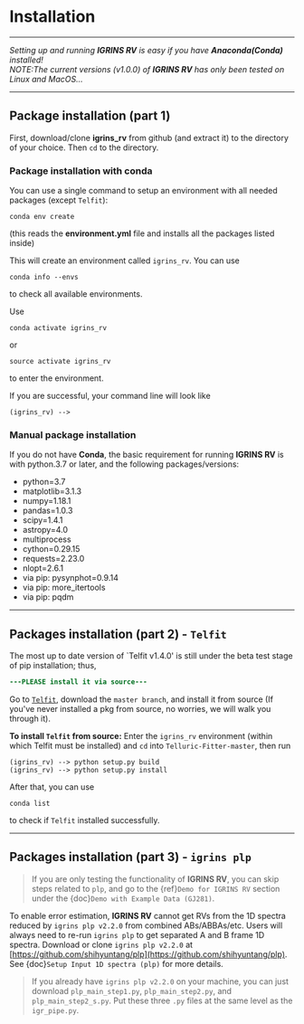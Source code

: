 # Installation

***
*Setting up and running **IGRINS RV** is easy if you have **Anaconda(Conda)** installed!\
NOTE:The current versions (v1.0.0) of **IGRINS RV** has only been tested on Linux and MacOS...*
***

## Package installation (part 1)

First, download/clone **igrins_rv** from github (and extract it) to the directory of your choice. Then `cd` to the directory. 

### Package installation with conda
You can use a single command to setup an environment with all needed packages (except ``Telfit``):
```
conda env create
```
(this reads the **environment.yml** file and installs all the packages listed inside)

This will create an environment called ``igrins_rv``. You can use
```
conda info --envs
```
to check all available environments.

Use
```
conda activate igrins_rv
```
or
```
source activate igrins_rv
```
to enter the environment.

If you are successful, your command line will look like
```
(igrins_rv) -->
```

### Manual package installation
If you do not have **Conda**, the basic requirement for running **IGRINS RV** 
is with python.3.7 or later, and the following packages/versions:
* python=3.7
* matplotlib=3.1.3
* numpy=1.18.1
* pandas=1.0.3
* scipy=1.4.1
* astropy=4.0
* multiprocess
* cython=0.29.15
* requests=2.23.0
* nlopt=2.6.1
* via pip: pysynphot=0.9.14
* via pip: more_itertools
* via pip: pqdm


***

## Packages installation (part 2) - ``Telfit``

The most up to date version of `Telfit v1.4.0' is still under the beta test stage of pip installation; thus, 
```diff
---PLEASE install it via source---
```
Go to  [`Telfit`](https://github.com/kgullikson88/Telluric-Fitter), download the `master branch`, and install it from source (If you've never installed a pkg from source, no worries, we will walk you through it). 

**To install ``Telfit`` from source:** Enter the `igrins_rv` environment (within which Telfit must be installed) and `cd` into `Telluric-Fitter-master`, then run
```
(igrins_rv) --> python setup.py build
(igrins_rv) --> python setup.py install
```

After that, you can use
```
conda list
```
to check if `Telfit` installed successfully.


***
## Packages installation (part 3) - ``igrins plp``

> If you are only testing the functionality of **IGRINS RV**, you can skip steps related to `plp`, and go to the {ref}`Demo for IGRINS RV` section under the {doc}`Demo with Example Data (GJ281)`. 

To enable error estimation, **IGRINS RV** cannot get RVs from the 1D spectra reduced by ``igrins plp v2.2.0`` from combined ABs/ABBAs/etc. Users will always need to re-run ``igrins plp`` to get separated A and B frame 1D spectra.
Download or clone ``igrins plp v2.2.0`` at [https://github.com/shihyuntang/plp](https://github.com/shihyuntang/plp).
See {doc}`Setup Input 1D spectra (plp)` for more details.

> If you already have ``igrins plp v2.2.0`` on your machine, you can just download `plp_main_step1.py`, `plp_main_step2.py`, and `plp_main_step2_s.py`. Put these three `.py` files at the same level as the `igr_pipe.py`.

